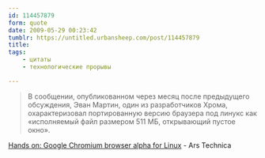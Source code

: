```yaml
---
id: 114457879
form: quote
date: 2009-05-29 00:23:42
tumblr: https://untitled.urbansheep.com/post/114457879
title: 
tags:
    - цитаты
    - технологические прорывы

---
```


<blockquote>
В сообщении, опубликованном через месяц после предыдущего обсуждения, Эван Мартин, один из разработчиков Хрома, охарактеризовал портированную версию  браузера под линукс как «исполняемый файл размером 511 МБ, открывающий пустое окно».
</blockquote>

<a href="http://arstechnica.com/open-source/news/2009/05/hands-on-google-chromium-browser-alpha-for-linux.ars">Hands on: Google Chromium browser alpha for Linux</a> - Ars Technica
